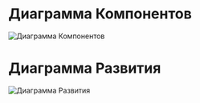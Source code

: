 # Диаграмма Компонентов

![Диаграмма Компонентов](https://github.com/BernatAleksey650505/NOTELIFE/blob/master/Diagramms/Component&Deployment/ComponentDiagramm.png)

# Диаграмма Развития

![Диаграмма Развития](https://github.com/BernatAleksey650505/NOTELIFE/blob/master/Diagramms/Component&Deployment/DeploymentDiagramm.png)
